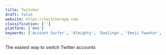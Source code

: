 ```yaml
---
title: Twitcher
draft: false 
website: https://twitcherapp.com
classification: ['']
platform: ['Web']
keywords: ['Account Surfer', 'Almighty', 'Duolingo', 'Emoji Tweeter', 'Engage by Twitter', 'Flutter by Google', 'Grouptweet', 'Kik Bot Shop', 'PowerSpike', 'Reddit Comment Embeds', 'Shift', 'Shipstreams', 'Superbar', 'TweetDeck', 'Tweetbot', 'TwitchCast', 'Twitterrific', 'Watch Me Work']
---
```

The easiest way to switch Twitter accounts